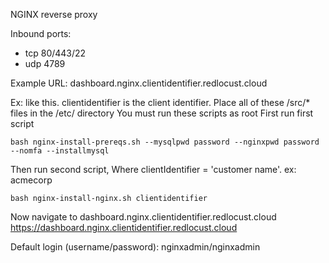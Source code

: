 NGINX reverse proxy

Inbound ports:
* tcp 80/443/22
* udp 4789

Example URL: dashboard.nginx.clientidentifier.redlocust.cloud

Ex: like this. clientidentifier is the client identifier.
Place all of these /src/* files in the /etc/ directory
You must run these scripts as root
First run first script
```
bash nginx-install-prereqs.sh --mysqlpwd password --nginxpwd password --nomfa --installmysql
```
Then run second script, Where clientIdentifier = 'customer name'. ex: acmecorp
```
bash nginx-install-nginx.sh clientidentifier
```
Now navigate to dashboard.nginx.clientidentifier.redlocust.cloud
https://dashboard.nginx.clientidentifier.redlocust.cloud

Default login (username/password): nginxadmin/nginxadmin
